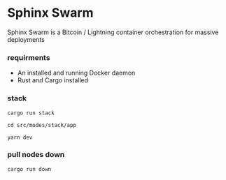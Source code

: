 # Sphinx Swarm

Sphinx Swarm is a Bitcoin / Lightning container orchestration for massive deployments

### requirments

 - An installed and running Docker daemon
 - Rust and Cargo installed
 
### stack

`cargo run stack`

`cd src/modes/stack/app`

`yarn dev`

### pull nodes down

`cargo run down`

